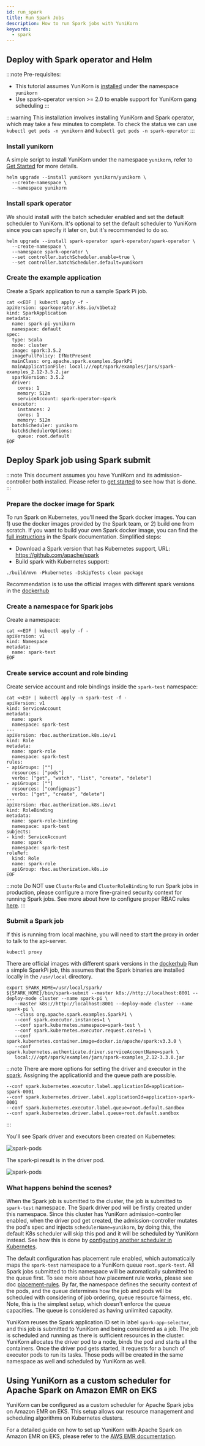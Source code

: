 ```yaml
---
id: run_spark
title: Run Spark Jobs
description: How to run Spark jobs with YuniKorn
keywords:
  - spark
---
```


<!--
Licensed to the Apache Software Foundation (ASF) under one
or more contributor license agreements.  See the NOTICE file
distributed with this work for additional information
regarding copyright ownership.  The ASF licenses this file
to you under the Apache License, Version 2.0 (the
"License"); you may not use this file except in compliance
with the License.  You may obtain a copy of the License at

  http://www.apache.org/licenses/LICENSE-2.0

Unless required by applicable law or agreed to in writing,
software distributed under the License is distributed on an
"AS IS" BASIS, WITHOUT WARRANTIES OR CONDITIONS OF ANY
KIND, either express or implied.  See the License for the
specific language governing permissions and limitations
under the License.
-->

## Deploy with Spark operator and Helm

:::note
Pre-requisites:
- This tutorial assumes YuniKorn is [installed](../../get_started/get_started.md) under the namespace `yunikorn`
- Use spark-operator version >= 2.0 to enable support for YuniKorn gang scheduling
:::


:::warning
This installation involves installing YuniKorn and Spark operator, which may take a few minutes to complete. To check the status we can use `kubectl get pods -n yunikorn` and `kubectl get pods -n spark-operator`
:::

### Install yunikorn
A simple script to install YuniKorn under the namespace `yunikorn`, refer to [Get Started](../../get_started/get_started.md) for more details.
```shell script
helm upgrade --install yunikorn yunikorn/yunikorn \
  --create-namespace \
  --namespace yunikorn
```

### Install spark operator

We should install with the batch scheduler enabled and set the default scheduler to YuniKorn. It's optional to set the default scheduler to YuniKorn since you can specify it later on, but it's recommended to do so.

```shell script
helm upgrade --install spark-operator spark-operator/spark-operator \
  --create-namespace \
  --namespace spark-operator \
  --set controller.batchScheduler.enable=true \
  --set controller.batchScheduler.default=yunikorn
```

### Create the example application

Create a Spark application to run a sample Spark Pi job.

```shell script
cat <<EOF | kubectl apply -f -
apiVersion: sparkoperator.k8s.io/v1beta2
kind: SparkApplication
metadata:
  name: spark-pi-yunikorn
  namespace: default
spec:
  type: Scala
  mode: cluster
  image: spark:3.5.2
  imagePullPolicy: IfNotPresent
  mainClass: org.apache.spark.examples.SparkPi
  mainApplicationFile: local:///opt/spark/examples/jars/spark-examples_2.12-3.5.2.jar
  sparkVersion: 3.5.2
  driver:
    cores: 1
    memory: 512m
    serviceAccount: spark-operator-spark
  executor:
    instances: 2
    cores: 1
    memory: 512m
  batchScheduler: yunikorn
  batchSchedulerOptions:
    queue: root.default
EOF
```

## Deploy Spark job using Spark submit

:::note
This document assumes you have YuniKorn and its admission-controller both installed. Please refer to
[get started](../../get_started/get_started.md) to see how that is done.
:::

### Prepare the docker image for Spark

To run Spark on Kubernetes, you'll need the Spark docker images. You can 1) use the docker images provided by the Spark
team, or 2) build one from scratch.
If you want to build your own Spark docker image, you can find the [full instructions](https://spark.apache.org/docs/latest/building-spark.html)
in the Spark documentation. Simplified steps:

- Download a Spark version that has Kubernetes support, URL: https://github.com/apache/spark
- Build spark with Kubernetes support:

```shell script
./build/mvn -Pkubernetes -DskipTests clean package
```

Recommendation is to use the official images with different spark versions in the [dockerhub](https://hub.docker.com/r/apache/spark/tags)

### Create a namespace for Spark jobs

Create a namespace:

```shell script
cat <<EOF | kubectl apply -f -
apiVersion: v1
kind: Namespace
metadata:
  name: spark-test
EOF
```

### Create service account and role binding

Create service account and role bindings inside the `spark-test` namespace:

```shell script
cat <<EOF | kubectl apply -n spark-test -f -
apiVersion: v1
kind: ServiceAccount
metadata:
  name: spark
  namespace: spark-test
---
apiVersion: rbac.authorization.k8s.io/v1
kind: Role
metadata:
  name: spark-role
  namespace: spark-test
rules:
- apiGroups: [""]
  resources: ["pods"]
  verbs: ["get", "watch", "list", "create", "delete"]
- apiGroups: [""]
  resources: ["configmaps"]
  verbs: ["get", "create", "delete"]
---
apiVersion: rbac.authorization.k8s.io/v1
kind: RoleBinding
metadata:
  name: spark-role-binding
  namespace: spark-test
subjects:
- kind: ServiceAccount
  name: spark
  namespace: spark-test
roleRef:
  kind: Role
  name: spark-role
  apiGroup: rbac.authorization.k8s.io
EOF
```

:::note
Do NOT use `ClusterRole` and `ClusterRoleBinding` to run Spark jobs in production, please configure a more fine-grained
security context for running Spark jobs. See more about how to configure proper RBAC rules [here](https://kubernetes.io/docs/reference/access-authn-authz/rbac/).
:::

### Submit a Spark job

If this is running from local machine, you will need to start the proxy in order to talk to the api-server.

```shell script
kubectl proxy
```

There are official images with different spark versions in the [dockerhub](https://hub.docker.com/r/apache/spark/tags)
Run a simple SparkPi job, this assumes that the Spark binaries are installed locally in the `/usr/local` directory.

```shell script
export SPARK_HOME=/usr/local/spark/
${SPARK_HOME}/bin/spark-submit --master k8s://http://localhost:8001 --deploy-mode cluster --name spark-pi \
   --master k8s://http://localhost:8001 --deploy-mode cluster --name spark-pi \
   --class org.apache.spark.examples.SparkPi \
   --conf spark.executor.instances=1 \
   --conf spark.kubernetes.namespace=spark-test \
   --conf spark.kubernetes.executor.request.cores=1 \
   --conf spark.kubernetes.container.image=docker.io/apache/spark:v3.3.0 \
   --conf spark.kubernetes.authenticate.driver.serviceAccountName=spark \
   local:///opt/spark/examples/jars/spark-examples_2.12-3.3.0.jar
```

:::note
There are more options for setting the driver and executor in the [spark](https://spark.apache.org/docs/latest/running-on-kubernetes.html#configuration).
Assigning the applicationId and the queue path are possible.

```
--conf spark.kubernetes.executor.label.applicationId=application-spark-0001
--conf spark.kubernetes.driver.label.applicationId=application-spark-0001
--conf spark.kubernetes.executor.label.queue=root.default.sandbox
--conf spark.kubernetes.driver.label.queue=root.default.sandbox
```

:::

You'll see Spark driver and executors been created on Kubernetes:

![spark-pods](./../../assets/RunningSparkOnK8s.png)

The spark-pi result is in the driver pod.

![spark-pods](./../../assets/sparkResult.png)

### What happens behind the scenes?

When the Spark job is submitted to the cluster, the job is submitted to `spark-test` namespace. The Spark driver pod will
be firstly created under this namespace. Since this cluster has YuniKorn admission-controller enabled, when the driver pod
get created, the admission-controller mutates the pod's spec and injects `schedulerName=yunikorn`, by doing this, the
default K8s scheduler will skip this pod and it will be scheduled by YuniKorn instead. See how this is done by [configuring
another scheduler in Kubernetes](https://kubernetes.io/docs/tasks/extend-kubernetes/configure-multiple-schedulers/).

The default configuration has placement rule enabled, which automatically maps the `spark-test` namespace to a YuniKorn
queue `root.spark-test`. All Spark jobs submitted to this namespace will be automatically submitted to the queue first.
To see more about how placement rule works, please see doc [placement-rules](user_guide/placement_rules.md). By far,
the namespace defines the security context of the pods, and the queue determines how the job and pods will be scheduled
with considering of job ordering, queue resource fairness, etc. Note, this is the simplest setup, which doesn't enforce
the queue capacities. The queue is considered as having unlimited capacity.

YuniKorn reuses the Spark application ID set in label `spark-app-selector`, and this job is submitted
to YuniKorn and being considered as a job. The job is scheduled and running as there is sufficient resources in the cluster.
YuniKorn allocates the driver pod to a node, binds the pod and starts all the containers. Once the driver pod gets started,
it requests for a bunch of executor pods to run its tasks. Those pods will be created in the same namespace as well and
scheduled by YuniKorn as well.

## Using YuniKorn as a custom scheduler for Apache Spark on Amazon EMR on EKS

YuniKorn can be configured as a custom scheduler for Apache Spark jobs on Amazon EMR on EKS. This setup allows our
resource management and scheduling algorithms on Kubernetes clusters.

For a detailed guide on how to set up YuniKorn with Apache Spark on Amazon EMR on EKS, please refer to the
[AWS EMR documentation](https://docs.aws.amazon.com/emr/latest/EMR-on-EKS-DevelopmentGuide/tutorial-yunikorn.html).
